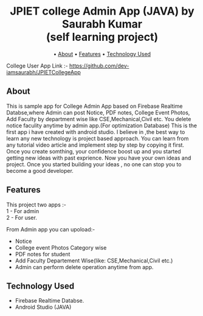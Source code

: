 

<p>
    <h1 align="center">
            JPIET college Admin App (JAVA) by Saurabh Kumar<br>(self learning project)
        </a>
    </h1>
</p>



<p align="center">
  • <a href="#about">About</a>
  • <a href="#features">Features</a>
  • <a href="#technology-used">Technology Used</a>
  


</p>

College User App Link :- https://github.com/dev-iamsaurabh/JPIETCollegeApp



## About
This is sample app for College Admin App based on Firebase Realtime Databse,where Admin can post Notice, PDF notes, College Event Photos, Add Faculty by department wise 
like CSE,Mechanical,Civil etc.
You delete notice faculity anytime by admin app.(For optimization Database)
This is the first app i have created with android studio. I believe in ,the best way to learn any new technology is project based approach. You can learn from any tutorial
video article and implement step by step by copying it first. Once you create somthing, your confidence boost up and you started getting new ideas with past exprience.
Now you have your own ideas and project. Once you started building your ideas , no one can stop you to become a good developer. 


## Features
This project two apps :- <br>
1 - For admin<br>
2 - For user.<br>

From Admin app you can upoload:-<br>
* Notice<br>
* College event Photos Category wise<br>
* PDF notes for student<br>
* Add Faculty Departement Wise(like: CSE,Mechanical,Civil etc.)<br>
* Admin can perform delete operation anytime from app.<br>



## Technology Used
* Firebase Realtime Databse.<br>
* Android Studio (JAVA)
